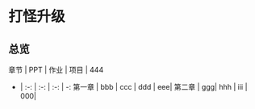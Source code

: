 # 打怪升级

## 总览

章节 | PPT | 作业 | 项目 | 444
- | :-: | :-: | :-: | -:
第一章 | bbb | ccc | ddd | eee| 
第二章 | ggg| hhh | iii | 000|




